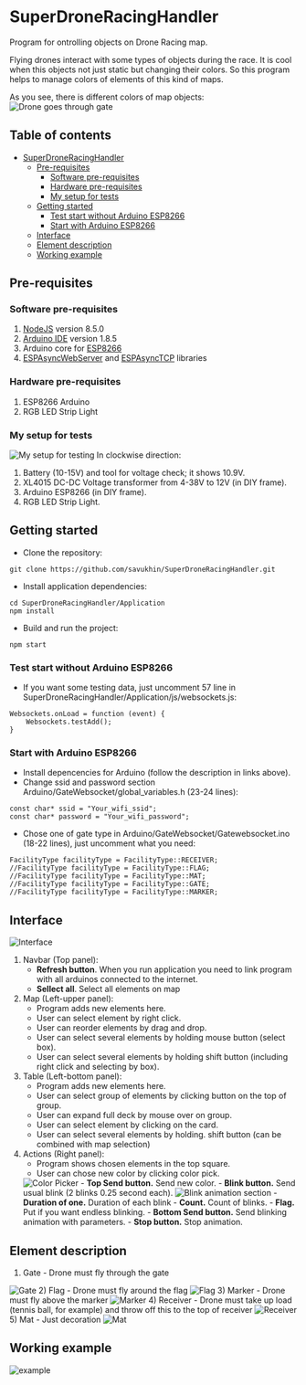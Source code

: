 # SuperDroneRacingHandler

Program for ontrolling objects on Drone Racing map.

Flying drones interact with some types of objects during the race. It is cool when this objects not just static but changing their colors. So this program helps to manage colors of elements of this kind of maps. 

As you see, there is different colors of map objects:
<img src="./Readme files/Drone goes through gate.gif" title="Drone goes through gate">

## Table of contents
- [SuperDroneRacingHandler](#superdroneracinghandler)
    - [Pre-requisites](#pre-requisites)
        - [Software pre-requisites](#software-pre-requisites)
        - [Hardware pre-requisites](#hardware-pre-requisites)
        - [My setup for tests](#my-setup-for-tests)
    - [Getting started](#getting-started)
        - [Test start without Arduino ESP8266](#test-start-without-arduino-esp8266)
        - [Start with Arduino ESP8266](#start-with-arduino-esp8266)
    - [Interface](#interface)
    - [Element description](#element-description)
    - [Working example](#working-example)


## Pre-requisites

### Software pre-requisites
1) [NodeJS](https://nodejs.org/en/) version 8.5.0
2) [Arduino IDE](https://www.arduino.cc/en/software) version 1.8.5
3) Arduino core for [ESP8266](https://github.com/esp8266/Arduino)
4) [ESPAsyncWebServer](https://github.com/me-no-dev/ESPAsyncWebServer) and [ESPAsyncTCP](https://github.com/me-no-dev/ESPAsyncTCP) libraries

### Hardware pre-requisites
1) ESP8266 Arduino
2) RGB LED Strip Light

### My setup for tests
<img src="./Readme files/setup.jpg" title="My setup for testing">
In clockwise direction:

1) Battery (10-15V) and tool for voltage check; it shows 10.9V.
2) XL4015 DC-DC Voltage transformer from 4-38V to 12V (in DIY frame).
3) Arduino ESP8266 (in DIY frame).
4) RGB LED Strip Light.

## Getting started
- Clone the repository:
```
git clone https://github.com/savukhin/SuperDroneRacingHandler.git
```
- Install application dependencies:
```
cd SuperDroneRacingHandler/Application
npm install
```
- Build and run the project:
```
npm start
```
### Test start without Arduino ESP8266
- If you want some testing data, just uncomment 57 line in SuperDroneRacingHandler/Application/js/websockets.js:
```
Websockets.onLoad = function (event) {
    Websockets.testAdd();
}
```
### Start with Arduino ESP8266
- Install depencencies for Arduino (follow the description in links above).
- Change ssid and password section Arduino/GateWebsocket/global_variables.h (23-24 lines):
```
const char* ssid = "Your_wifi_ssid";
const char* password = "Your_wifi_password";
```
- Chose one of gate type in Arduino/GateWebsocket/Gatewebsocket.ino (18-22 lines), just uncomment what you need:
```
FacilityType facilityType = FacilityType::RECEIVER;
//FacilityType facilityType = FacilityType::FLAG;
//FacilityType facilityType = FacilityType::MAT;
//FacilityType facilityType = FacilityType::GATE;
//FacilityType facilityType = FacilityType::MARKER;
```

## Interface
<img src="./Readme files/Explanation.png" title="Interface">

1) Navbar (Top panel):
    - <b>Refresh button</b>. When you run application you need to link program with all arduinos connected to the internet.
    - <b>Sellect all</b>. Select all elements on map
2) Map (Left-upper panel):
    - Program adds new elements here.
    - User can select element by right click.
    - User can reorder elements by drag and drop.
    - User can select several elements by holding mouse button (select box).
    - User can select several elements by holding shift button (including right click and selecting by box).
3) Table (Left-bottom panel):
    - Program adds new elements here.
    - User can select group of elements by clicking button on the top of group.
    - User can expand full deck by mouse over on group.
    - User can select element by clicking on the card.
    - User can select several elements by holding. shift button (can be combined with map selection)
4) Actions (Right panel):
    - Program shows chosen elements in the top square.
    - User can chose new color by clicking color pick.
    <img src="./Readme files/Color picker.png" title="Color Picker">
    - <b>Top Send button.</b> Send new color.
    - <b>Blink button.</b> Send usual blink (2 blinks 0.25 second each).
    <img src="./Readme files/Blink animation section.png" title="Blink animation section">
    - <b>Duration of one.</b> Duration of each blink
    - <b>Count.</b> Count of blinks.
    - <b>Flag.</b> Put if you want endless blinking.
    - <b>Bottom Send button.</b> Send blinking animation with parameters.
    - <b>Stop button.</b> Stop animation.

## Element description
1) Gate - Drone must fly through the gate
<img src="./Readme files/Gate.jpg" title="Gate">
2) Flag - Drone must fly around the flag
<img src="./Readme files/Flag.jpg" title="Flag">
3) Marker - Drone must fly above the marker
<img src="./Readme files/Marker.jpg" title="Marker">
4) Receiver - Drone must take up load (tennis ball, for example) and throw off this to the top of receiver
<img src="./Readme files/Receiver.jpg" title="Receiver">
5) Mat - Just decoration
<img src="./Readme files/Mat.jpg" title="Mat">

## Working example
<img src="./Readme files/Working example.gif" title="example">